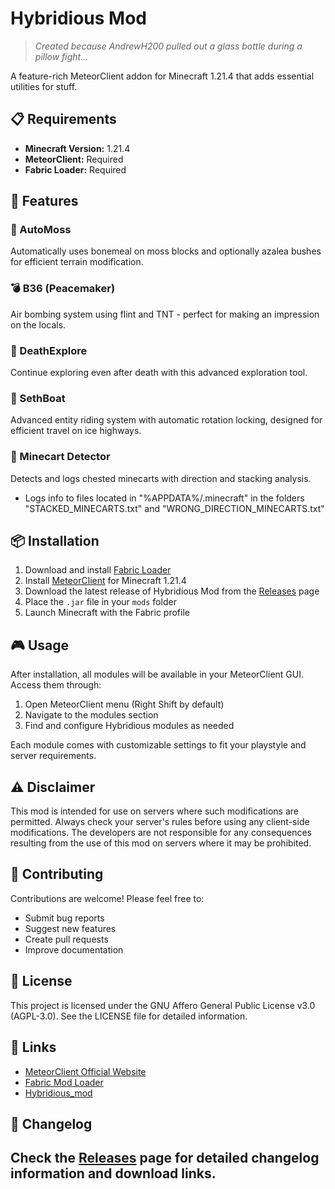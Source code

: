# Hybridious Mod

> *Created because AndrewH200 pulled out a glass bottle during a pillow fight...*

A feature-rich MeteorClient addon for Minecraft 1.21.4 that adds essential utilities for stuff.

## 📋 Requirements

- **Minecraft Version:** 1.21.4
- **MeteorClient:** Required
- **Fabric Loader:** Required

## 🚀 Features

### 🌱 AutoMoss
Automatically uses bonemeal on moss blocks and optionally azalea bushes for efficient terrain modification.

### 💣 B36 (Peacemaker)
Air bombing system using flint and TNT - perfect for making an impression on the locals.

### 👻 DeathExplore
Continue exploring even after death with this advanced exploration tool.

### 🚢 SethBoat
Advanced entity riding system with automatic rotation locking, designed for efficient travel on ice highways.

### 🚂 Minecart Detector
Detects and logs chested minecarts with direction and stacking analysis.
- Logs info to files located in "%APPDATA%/.minecraft" in the folders "STACKED_MINECARTS.txt" and "WRONG_DIRECTION_MINECARTS.txt"

## 📦 Installation

1. Download and install [Fabric Loader](https://fabricmc.net/use/)
2. Install [MeteorClient](https://meteorclient.com/) for Minecraft 1.21.4
3. Download the latest release of Hybridious Mod from the [Releases](../../releases) page
4. Place the `.jar` file in your `mods` folder
5. Launch Minecraft with the Fabric profile

## 🎮 Usage

After installation, all modules will be available in your MeteorClient GUI. Access them through:
1. Open MeteorClient menu (Right Shift by default)
2. Navigate to the modules section
3. Find and configure Hybridious modules as needed

Each module comes with customizable settings to fit your playstyle and server requirements.

## ⚠️ Disclaimer

This mod is intended for use on servers where such modifications are permitted. Always check your server's rules before using any client-side modifications. The developers are not responsible for any consequences resulting from the use of this mod on servers where it may be prohibited.

## 🤝 Contributing

Contributions are welcome! Please feel free to:
- Submit bug reports
- Suggest new features
- Create pull requests
- Improve documentation

## 📄 License

This project is licensed under the GNU Affero General Public License v3.0 (AGPL-3.0). See the LICENSE file for detailed information.

## 🔗 Links

- [MeteorClient Official Website](https://meteorclient.com/)
- [Fabric Mod Loader](https://fabricmc.net/)
- [Hybridious_mod](https://github.com/Hybridious/hybridious_mod)

## 📝 Changelog

Check the [Releases](../../releases) page for detailed changelog information and download links.
---
